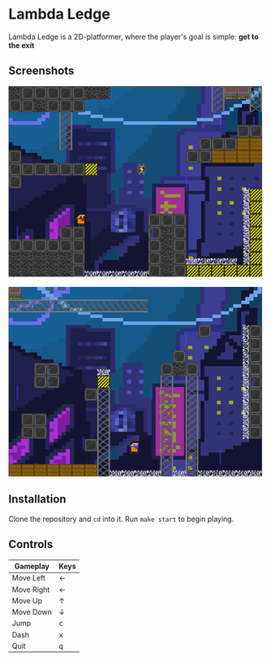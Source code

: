 # Lambda Ledge

Lambda Ledge is a 2D-platformer, where the player's goal is simple: **get to the exit**

## Screenshots

<img src="screenshots/lvl1.png" width="500" height="" />
&nbsp &nbsp
<img src="screenshots/lvl2.png" width="500" height="" />

## Installation 
Clone the repository and `cd` into it. Run `make start` to begin playing. 

## Controls

<center>

| Gameplay   | Keys           |
|------------|----------------|
| Move Left  |  ←             |
| Move Right |  ←             |
| Move Up    |  ↑             |
| Move Down  |  ↓             |
| Jump       | <kbd>c</kbd>   |
| Dash       | <kbd>x</kbd>   |
| Quit       | <kbd>q</kbd>   |

</center>

